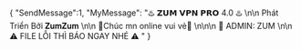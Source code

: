 { "SendMessage":1, "MyMessage": "♨️ 𝗭𝗨𝗠 𝗩𝗣𝗡 𝗣𝗥𝗢 4.0 ♨️ \n\n Phát Triển Bởi 𝐙𝐮𝐦𝐙𝐮𝐦 \n\n 💓Chúc mn online vui vẻ💓 \n\n\n 👤 ADMIN: ZUM \n\n ⚠️ FILE LỖI THÌ BÁO NGAY NHÉ ⚠️ " }
